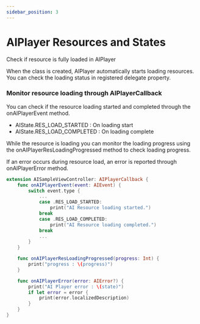 ```yaml
---
sidebar_position: 3
---
```


# AIPlayer Resources and States

Check if resource is fully loaded in AIPlayer

When the class is created, AIPlayer automatically starts loading resources. You can check the loading status in registered delegate property. 

### Monitor resource loading through AIPlayerCallback

You can check if the resource loading started and completed through the onAIPlayerEvent method.

- AIState.RES_LOAD_STARTED : On loading start
- AIState.RES_LOAD_COMPLETED : On loading complete

While the resource is loading you can monitor the loading progress using the onAIPlayerResLoadingProgressed method to check loading progress. 

If an error occurs during resource load, an error is reported through onAIPlayerError method. 

```Swift
extension AISampleViewController: AIPlayerCallback {
	func onAIPlayerEvent(event: AIEvent) {
	    switch event.type {
	    	...
	    	case .RES_LOAD_STARTED:
	    		print("AI Resource loading started.")
	    	break
	    	case .RES_LOAD_COMPLETED:
	    		print("AI Resource loading completed.")
	    	break
	    	...
	    }
	}

	func onAIPlayerResLoadingProgressed(progress: Int) {
        print("progress : \(progress)")
    }

    func onAIPlayerError(error: AIError?) {
    	print("AI Player error : \(state)")
    	if let error = error {
			print(error.localizedDescription)
		}
    }
}
```
